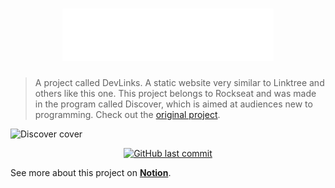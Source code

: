 <h1 align="center"> 
  <img alt="Discover logo" src="./assets/logo-discover.svg">
  <!-- :mag: Discover -->
</h1>

> A project called DevLinks. A static website very similar to Linktree and others like this one. This project belongs to Rockseat and was made in the program called Discover, which is aimed at audiences new to programming. Check out the <a href="https://github.com/maykbrito/devlinks">original project</a>.

<img alt="Discover cover" src="./assets/cover.png">

<!-- <h4 align="center">Progress<br><progress alt="Projeto 50% concluído" value="50" max="100"></progress></h4> -->

<p align="center">
    <a href="https://github.com/Raphael-GC/discover/commits/main">
        <img alt="GitHub last commit" src="https://img.shields.io/github/last-commit/Raphael-GC/discover">
    </a>
</p>    

See more about this project on <a href="https://efficient-sloth-d85.notion.site/Materiais-complementares-d7841615addc4269ba5c5bba12a6edbe">**Notion**</a>.

